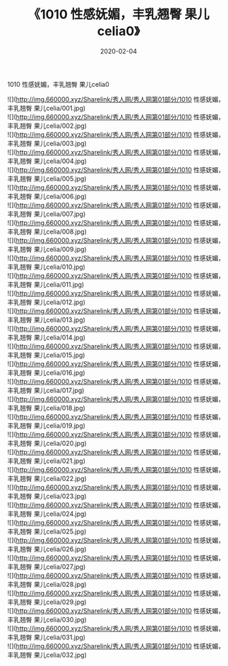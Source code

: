 ﻿---
layout: post
title:  《1010 性感妩媚，丰乳翘臀 果儿celia0》
date:   2020-02-04
img: http://img.660000.xyz/Sharelink/秀人网/秀人网第01部分/1010 性感妩媚，丰乳翘臀 果儿celia0/000.jpg
categories: [美女, 清纯, 唯美]
---

1010 性感妩媚，丰乳翘臀 果儿celia0

  ![](http://img.660000.xyz/Sharelink/秀人网/秀人网第01部分/1010 性感妩媚，丰乳翘臀 果儿celia/001.jpg) <br> ![](http://img.660000.xyz/Sharelink/秀人网/秀人网第01部分/1010 性感妩媚，丰乳翘臀 果儿celia/002.jpg) <br> ![](http://img.660000.xyz/Sharelink/秀人网/秀人网第01部分/1010 性感妩媚，丰乳翘臀 果儿celia/003.jpg) <br> ![](http://img.660000.xyz/Sharelink/秀人网/秀人网第01部分/1010 性感妩媚，丰乳翘臀 果儿celia/004.jpg) <br> ![](http://img.660000.xyz/Sharelink/秀人网/秀人网第01部分/1010 性感妩媚，丰乳翘臀 果儿celia/005.jpg) <br> ![](http://img.660000.xyz/Sharelink/秀人网/秀人网第01部分/1010 性感妩媚，丰乳翘臀 果儿celia/006.jpg) <br> ![](http://img.660000.xyz/Sharelink/秀人网/秀人网第01部分/1010 性感妩媚，丰乳翘臀 果儿celia/007.jpg) <br> ![](http://img.660000.xyz/Sharelink/秀人网/秀人网第01部分/1010 性感妩媚，丰乳翘臀 果儿celia/008.jpg) <br> ![](http://img.660000.xyz/Sharelink/秀人网/秀人网第01部分/1010 性感妩媚，丰乳翘臀 果儿celia/009.jpg) <br> ![](http://img.660000.xyz/Sharelink/秀人网/秀人网第01部分/1010 性感妩媚，丰乳翘臀 果儿celia/010.jpg) <br> ![](http://img.660000.xyz/Sharelink/秀人网/秀人网第01部分/1010 性感妩媚，丰乳翘臀 果儿celia/011.jpg) <br> ![](http://img.660000.xyz/Sharelink/秀人网/秀人网第01部分/1010 性感妩媚，丰乳翘臀 果儿celia/012.jpg) <br> ![](http://img.660000.xyz/Sharelink/秀人网/秀人网第01部分/1010 性感妩媚，丰乳翘臀 果儿celia/013.jpg) <br> ![](http://img.660000.xyz/Sharelink/秀人网/秀人网第01部分/1010 性感妩媚，丰乳翘臀 果儿celia/014.jpg) <br> ![](http://img.660000.xyz/Sharelink/秀人网/秀人网第01部分/1010 性感妩媚，丰乳翘臀 果儿celia/015.jpg) <br> ![](http://img.660000.xyz/Sharelink/秀人网/秀人网第01部分/1010 性感妩媚，丰乳翘臀 果儿celia/016.jpg) <br> ![](http://img.660000.xyz/Sharelink/秀人网/秀人网第01部分/1010 性感妩媚，丰乳翘臀 果儿celia/017.jpg) <br> ![](http://img.660000.xyz/Sharelink/秀人网/秀人网第01部分/1010 性感妩媚，丰乳翘臀 果儿celia/018.jpg) <br> ![](http://img.660000.xyz/Sharelink/秀人网/秀人网第01部分/1010 性感妩媚，丰乳翘臀 果儿celia/019.jpg) <br> ![](http://img.660000.xyz/Sharelink/秀人网/秀人网第01部分/1010 性感妩媚，丰乳翘臀 果儿celia/020.jpg) <br> ![](http://img.660000.xyz/Sharelink/秀人网/秀人网第01部分/1010 性感妩媚，丰乳翘臀 果儿celia/021.jpg) <br> ![](http://img.660000.xyz/Sharelink/秀人网/秀人网第01部分/1010 性感妩媚，丰乳翘臀 果儿celia/022.jpg) <br> ![](http://img.660000.xyz/Sharelink/秀人网/秀人网第01部分/1010 性感妩媚，丰乳翘臀 果儿celia/023.jpg) <br> ![](http://img.660000.xyz/Sharelink/秀人网/秀人网第01部分/1010 性感妩媚，丰乳翘臀 果儿celia/024.jpg) <br> ![](http://img.660000.xyz/Sharelink/秀人网/秀人网第01部分/1010 性感妩媚，丰乳翘臀 果儿celia/025.jpg) <br> ![](http://img.660000.xyz/Sharelink/秀人网/秀人网第01部分/1010 性感妩媚，丰乳翘臀 果儿celia/026.jpg) <br> ![](http://img.660000.xyz/Sharelink/秀人网/秀人网第01部分/1010 性感妩媚，丰乳翘臀 果儿celia/027.jpg) <br> ![](http://img.660000.xyz/Sharelink/秀人网/秀人网第01部分/1010 性感妩媚，丰乳翘臀 果儿celia/028.jpg) <br> ![](http://img.660000.xyz/Sharelink/秀人网/秀人网第01部分/1010 性感妩媚，丰乳翘臀 果儿celia/029.jpg) <br> ![](http://img.660000.xyz/Sharelink/秀人网/秀人网第01部分/1010 性感妩媚，丰乳翘臀 果儿celia/030.jpg) <br> ![](http://img.660000.xyz/Sharelink/秀人网/秀人网第01部分/1010 性感妩媚，丰乳翘臀 果儿celia/031.jpg) <br> ![](http://img.660000.xyz/Sharelink/秀人网/秀人网第01部分/1010 性感妩媚，丰乳翘臀 果儿celia/032.jpg) <br>